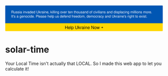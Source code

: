 [![Stand With Ukraine](https://raw.githubusercontent.com/vshymanskyy/StandWithUkraine/main/banner2-direct.svg)](https://stand-with-ukraine.pp.ua)
# solar-time
Your Local Time isn't actually that LOCAL. So I made this web app to let you calculate it!
